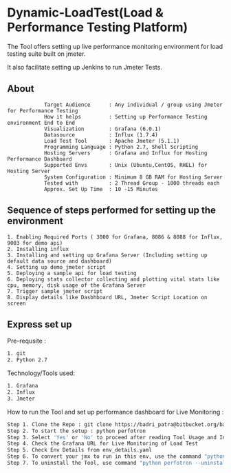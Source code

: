 # Dynamic-LoadTest(Load & Performance Testing Platform)

The Tool offers setting up live performance monitoring environment for load testing suite built on jmeter.
 
It also facilitate setting up Jenkins to run Jmeter Tests.

## About

```            
            Target Audience      : Any individual / group using Jmeter for Performance Testing            
            How it helps         : Setting up Performance Testing environment End to End                                   
            Visualization        : Grafana (6.0.1)            
            Datasource           : Influx (1.7.4)            
            Load Test Tool       : Apache Jmeter (5.1.1)            
            Programming Language : Python 2.7, Shell Scripting            
            Hosting Servers      : Grafana and Influx for Hosting Performance Dashboard                                                                     
            Supported Envs       : Unix (Ubuntu,CentOS, RHEL) for Hosting Server                                   
            System Configuration : Minimum 8 GB RAM for Hosting Server            
            Tested with          : 2 Thread Group - 1000 threads each                        
            Approx. Set Up Time  : 10 -15 Minutes
```

## Sequence of steps performed for setting up the environment

``` 
1. Enabling Required Ports ( 3000 for Grafana, 8086 & 8088 for Influx, 9003 for demo api)
2. Installing influx
3. Installing and setting up Grafana Server (Including setting up default data source and dashboard)
4. Setting up demo_jmeter script
5. Deploying a sample api for load testing
6. Deploying stats collector collecting and plotting vital stats like cpu, memory, disk usage of the Grafana Server
7. Trigger sample jmeter script
8. Display details like Dasbhboard URL, Jmeter Script Location on screen
```


## Express set up

Pre-requsite :

```bash
1. git
2. Python 2.7
```

Technology/Tools used:

```bash
1. Grafana
2. Influx
3. Jmeter
```

How to run  the Tool and set up performance dashboard for Live Monitoring :

```bash
Step 1. Clone the Repo : git clone https://badri_patra@bitbucket.org/badri_patra/perfotron.git
Step 2. To start the setup : python perfotron
Step 3. Select 'Yes' or 'No' to proceed after reading Tool Usage and Instllation details
Step 4. Check the Grafana URL for Live Monitoring of Load Test
Step 5. Check Env Details from env_details.yaml
Step 6. To convert your jmx to run in this env, use the command "python perfotron --jmx sample_user_testplan.jmx"
Step 7. To uninstall the Tool, use command "python perfotron --uninstall"
```